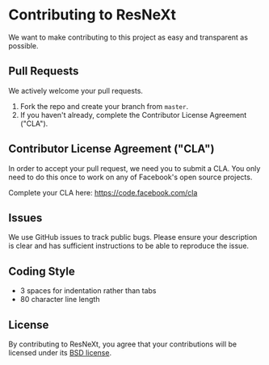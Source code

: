 # Contributing to ResNeXt
We want to make contributing to this project as easy and transparent as
possible.


## Pull Requests
We actively welcome your pull requests.

1. Fork the repo and create your branch from `master`.
2. If you haven't already, complete the Contributor License Agreement ("CLA").

## Contributor License Agreement ("CLA")
In order to accept your pull request, we need you to submit a CLA. You only need
to do this once to work on any of Facebook's open source projects.

Complete your CLA here: <https://code.facebook.com/cla>

## Issues
We use GitHub issues to track public bugs. Please ensure your description is
clear and has sufficient instructions to be able to reproduce the issue.

## Coding Style  
* 3 spaces for indentation rather than tabs
* 80 character line length

## License
By contributing to ResNeXt, you agree that your contributions will be licensed
under its [BSD license](https://github.com/facebookresearch/ResNeXt/blob/master/LICENSE).
